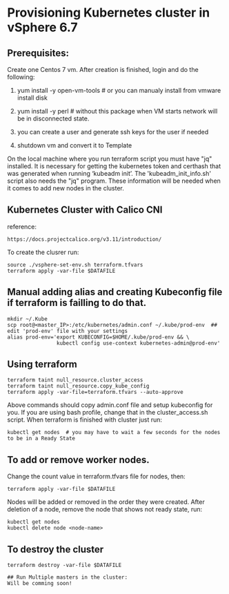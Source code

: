 # Provisioning Kubernetes cluster in vSphere 6.7

## Prerequisites:

Create one Centos 7 vm. After creation is finished, login and do the following:

 1. yum install -y open-vm-tools # or you can manualy install from vmware install disk

 2. yum install -y perl # without this package when VM starts network will be in disconnected state.

 3. you can create a user and generate ssh keys for the user if needed

 4. shutdown vm and convert it to Template

On the local machine where you run terraform script you must have "jq" installed. It is necessary for getting the kubernetes token and certhash that was generated when running ‘kubeadm init’. The 'kubeadm_init_info.sh' script also needs the "jq" program. These information will be needed when it comes to add new nodes in the cluster.

## Kubernetes Cluster with Calico CNI
reference:
```
https://docs.projectcalico.org/v3.11/introduction/
```
To create the clusrer run:
```
source ./vsphere-set-env.sh terraform.tfvars
terraform apply -var-file $DATAFILE
 ```
## Manual adding alias and creating Kubeconfig file if terraform is failling to do that.
```
mkdir ~/.Kube
scp root@<master_IP>:/etc/kubernetes/admin.conf ~/.kube/prod-env  ## edit 'prod-env' file with your settings
alias prod-env='export KUBECONFIG=$HOME/.kube/prod-env && \
                kubectl config use-context kubernetes-admin@prod-env'
```
## Using terraform 
```
terraform taint null_resource.cluster_access
terraform taint null_resource.copy_kube_config
terraform apply -var-file=terraform.tfvars --auto-approve
```
Above commands should copy admin.conf file and setup kubeconfig for you. If you are using bash profile, change that in the cluster_access.sh script. 
When terraform is finished with cluster just run:
```
kubectl get nodes  # you may have to wait a few seconds for the nodes to be in a Ready State
```
## To add or remove worker nodes. 
Change the count value in terraform.tfvars file for nodes, then:
```
terraform apply -var-file $DATAFILE 
````
Nodes will be added or removed in the order they were created.
After deletion of a node, remove the node that shows not ready state, run:
```
kubectl get nodes
kubectl delete node <node-name>
```
## To destroy the cluster
```
terraform destroy -var-file $DATAFILE 

## Run Multiple masters in the cluster:
Will be comming soon! 
